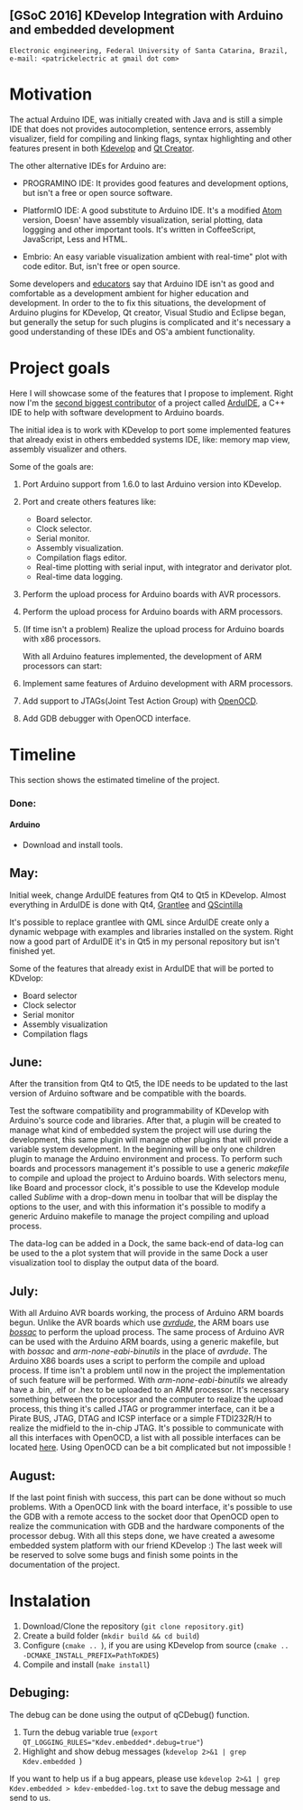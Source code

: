 
[GSoC 2016] KDevelop Integration with Arduino and embedded development
---------------------------------------------------------------------------

    Electronic engineering, Federal University of Santa Catarina, Brazil,
    e-mail: <patrickelectric at gmail dot com>


Motivation
==========

The actual Arduino IDE, was initially created with
Java and is still a simple IDE that does
not provides autocompletion, sentence errors, assembly visualizer, field
for compiling and linking flags, syntax highlighting and other features
present in both [Kdevelop](https://www.kdevelop.org/) and [Qt
Creator](http://www.qt.io/ide/).

The other alternative IDEs for Arduino are:

-   PROGRAMINO IDE:
    It provides good features and development options, but isn't a free
    or open source software.

-   PlatformIO IDE:
    A good substitute to Arduino IDE. It's a modified
    [Atom](https://atom.io/) version, Doesn' have assembly
    visualization, serial plotting, data loggging and other
    important tools. It's written in CoffeeScript, JavaScript, Less
    and HTML.

-   Embrio:
    An easy variable visualization ambient with real-time" plot with
    code editor. But, isn't free or open source.

Some developers and [educators](http://www.hackvandedam.nl/blog/?p=762)
say that Arduino IDE isn't as good and comfortable as a development
ambient for higher education and development. In order to the to fix
this situations, the development of Arduino plugins for KDevelop, Qt
creator, Visual Studio and Eclipse began, but generally the setup for
such plugins is complicated and it's necessary a good understanding of
these IDEs and OS'a ambient functionality.

Project goals
=============

Here I will showcase some of the features that I propose to implement.
Right now I'm the [second biggest
contributor](https://github.com/mupuf/arduide/graphs/contributors) of a
project called [ArduIDE](http://mupuf.org/project/arduide.html), a C++
IDE to help with software development to Arduino boards.

The initial idea is to work with KDevelop to port some implemented features that
already exist in others embedded systems IDE, like:
memory map view, assembly visualizer and others.

Some of the goals are:

1.  Port Arduino support from 1.6.0 to last Arduino version
    into KDevelop.

2.  Port and create others features like:  
    - Board selector.  
    - Clock selector.
    - Serial monitor.
    - Assembly visualization.
    - Compilation flags editor.
    - Real-time plotting with serial input, with integrator and derivator plot.
    - Real-time data logging.

3.  Perform the upload process for Arduino boards with AVR processors.

4.  Perform the upload process for Arduino boards with ARM processors.

5.  (If time isn't a problem) Realize the upload process for Arduino
    boards with x86 processors.

    With all Arduino features implemented, the development of ARM
    processors can start:

6.  Implement same features of Arduino development with ARM processors.

7.  Add support to JTAGs(Joint Test Action Group) with [OpenOCD](http://openocd.org/).

8.  Add GDB debugger with OpenOCD interface.

Timeline
========

This section shows the estimated timeline of the project.

### Done:
#### Arduino
  - Download and install tools.


May:
----

Initial week, change ArduIDE features from Qt4 to Qt5 in KDevelop.
Almost everything in ArduIDE is done with Qt4,
[Grantlee](https://github.com/steveire/grantlee) and
[QScintilla](https://riverbankcomputing.com/software/qscintilla/intro)

It's possible to replace grantlee with QML since ArduIDE create only a
dynamic webpage with examples and libraries installed on the system.
Right now a good part of ArduIDE it's in Qt5 in my personal repository
but isn't finished yet.

Some of the features that already exist in ArduIDE that will be ported
to KDvelop:

-   Board selector
-   Clock selector
-   Serial monitor
-   Assembly visualization
-   Compilation flags

June:
-----

After the transition from Qt4 to Qt5, the IDE needs to be updated to the
last version of Arduino software and be compatible with the boards.

Test the software compatibility and programmability of KDevelop with
Arduino's source code and libraries. After that, a plugin will be
created to manage what kind of embedded system the project will use
during the development, this same plugin will manage other plugins that
will provide a variable system development.
In the beginning will be only one children plugin to manage the Arduino
environment and process. To perform such boards and processors
management it's possible to use a generic *makefile* to compile and
upload the project to Arduino boards.
With selectors menu, like Board and processor clock, it's possible to
use the Kdevelop module called *Sublime* with a drop-down menu in
toolbar that will be display the options to the user, and with this
information it's possible to modify a generic Arduino makefile to manage
the project compiling and upload process.

The data-log can be added in a Dock, the same back-end of data-log can
be used to the a plot system that will provide in the same Dock a
user visualization tool to display the output data of the board.

July:
-----

With all Arduino AVR boards working, the process of Arduino ARM boards
begun. Unlike the AVR boards which use
[*avrdude*](http://www.nongnu.org/avrdude/), the ARM boars use
[*bossac*](http://www.shumatech.com/web/products/bossa) to perform the
upload process. The same process of Arduino AVR can be used with the
Arduino ARM boards, using a generic makefile, but with *bossac* and
*arm-none-eabi-binutils* in the place of *avrdude*.
The Arduino X86 boards uses a script to perform the compile and upload
process. If time isn't a problem until now in the project the
implementation of such feature will be performed.
With *arm-none-eabi-binutils* we already have a .bin, .elf or .hex to be
uploaded to an ARM processor. It's necessary something between the
processor and the computer to realize the upload process, this thing
it's called JTAG or programmer interface, can it be a Pirate BUS, JTAG,
DTAG and ICSP interface or a simple FTDI232R/H to realize the midfield
to the in-chip JTAG. It's possible to communicate with all this
interfaces with OpenOCD, a list with all possible interfaces can be
located
[here](http://openocd.org/doc/html/Debug-Adapter-Configuration.html).
Using OpenOCD can be a bit complicated but not impossible !

August:
-------

If the last point finish with success, this part can be done without so
much problems. With a OpenOCD link with the board interface, it's
possible to use the GDB with a remote access to the socket door that
OpenOCD open to realize the communication with GDB and the hardware
components of the processor debug.
With all this steps done, we have created a awesome embedded system
platform with our friend KDevelop :)
The last week will be reserved to solve some bugs and finish some points
in the documentation of the project.

Instalation
========

1.  Download/Clone the repository (`git clone repository.git`)
2.  Create a build folder (`mkdir build && cd build`)
3.  Configure (`cmake .. `), if you are using KDevelop from source (`cmake .. -DCMAKE_INSTALL_PREFIX=PathToKDE5`)
4.  Compile and install (`make install`)

Debuging:
-------

The debug can be done using the output of qCDebug() function.
1.  Turn the debug variable true (`export QT_LOGGING_RULES="Kdev.embedded*.debug=true"`)
2.  Highlight and show debug messages (`kdevelop 2>&1 | grep Kdev.embedded `)

If you want to help us if a bug appears, please use `kdevelop 2>&1 | grep Kdev.embedded > kdev-embedded-log.txt` to save the debug message and send to us.